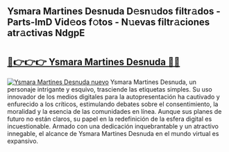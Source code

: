 ## Ysmara Martines Desnuda D𝚎sn𝚞dos filtr𝚊dos - Parts-lmD Vid𝚎os f𝚘tos - N𝚞evas filtr𝚊ciones atr𝚊ctivas NdgpE

# <h2><a href="http://mbbyuhc.tromn.icu/?c=Ysmara+Martines+Desnuda">🔗👉👉👉 Ysmara Martines Desnuda 🔗🔗</a></h2>

[![Ysmara Martines Desnuda nuevo](https://i.imgur.com/pEAQMta.gif)](http://mbbyuhc.tromn.icu/?c=Ysmara+Martines+Desnuda)
Ysmara Martines Desnuda, un personaje intrigante y esquivo, trasciende las etiquetas simples. Su uso innovador de los medios digitales para la autopresentación ha cautivado y enfurecido a los críticos, estimulando debates sobre el consentimiento, la moralidad y la esencia de las comunidades en línea. Aunque sus planes de futuro no están claros, su papel en la redefinición de la esfera digital es incuestionable. Armado con una dedicación inquebrantable y un atractivo innegable, el alcance de Ysmara Martines Desnuda en el mundo virtual es expansivo.
